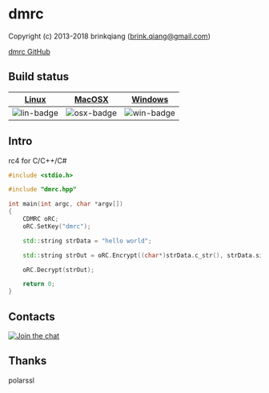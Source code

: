 # dmrc

Copyright (c) 2013-2018 brinkqiang (brink.qiang@gmail.com)

[dmrc GitHub](https://github.com/brinkqiang/dmrc)

## Build status
| [Linux][lin-link] | [MacOSX][osx-link] | [Windows][win-link] |
| :---------------: | :----------------: | :-----------------: |
| ![lin-badge]      | ![osx-badge]       | ![win-badge]        |

[lin-badge]: https://travis-ci.org/brinkqiang/dmrc.svg?branch=master "Travis build status"
[lin-link]:  https://travis-ci.org/brinkqiang/dmrc "Travis build status"
[osx-badge]: https://travis-ci.org/brinkqiang/dmrc.svg?branch=master "Travis build status"
[osx-link]:  https://travis-ci.org/brinkqiang/dmrc "Travis build status"
[win-badge]: https://ci.appveyor.com/api/projects/status/github/brinkqiang/dmrc?branch=master&svg=true "AppVeyor build status"
[win-link]:  https://ci.appveyor.com/project/brinkqiang/dmrc "AppVeyor build status"

## Intro
rc4 for C/C++/C#
```cpp
#include <stdio.h>

#include "dmrc.hpp"

int main(int argc, char *argv[])
{
    CDMRC oRC;
    oRC.SetKey("dmrc");

    std::string strData = "hello world";

    std::string strOut = oRC.Encrypt((char*)strData.c_str(), strData.size());

    oRC.Decrypt(strOut);

    return 0;
}

```
## Contacts
[![Join the chat](https://badges.gitter.im/brinkqiang/dmrc/Lobby.svg)](https://gitter.im/brinkqiang/dmrc)

## Thanks
polarssl